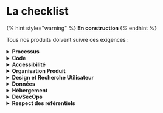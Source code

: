 # La checklist

{% hint style="warning" %}
**En construction** 
{% endhint %}


Tous nos produits doivent suivre ces exigences :

<details>
<summary><strong>Processus</strong></summary>

* [ ] passage par le comité produit (validation des choix techniques et d'architecture)
* [ ] identification et suivi des indicateurs de réussite
* [ ] respect du cycle de vie du produit
* [ ] communs numériques : évaluer les opportunités pour chaque produit ou service

</details>

<details>
<summary><strong>Code</strong></summary>
  
* [ ] respect du cadre de cohérence technique (en cours de rédaction)
* [ ] publication du code source (lien footer)
* [ ] pratiques de dev : revues de code, tests
* [ ] application cloud native

</details>

<details>
<summary><strong>Accessibilité</strong></summary>
 
  * [ ] les critères du RGAA sont respectés pour les produits et leurs contenus (durant la conception, les développements et lors de la recette)

</details>

<details>
<summary><strong>Organisation Produit</strong></summary>

* [ ] Vision
* [ ] Objectifs et indicateurs
* [ ] Rôles et responsabilité de l'équipe
* [ ] Roadmap courte terme

</details>

<details>
<summary><strong>Design et Recherche Utilisateur</strong></summary>

* [ ] hébergement des designs sur le Figma de la DNUM
* [ ] respect du cadre de cohérence de design (en cours de rédaction)
* [ ] Score d'utilisabilité (F-SUS) supérieur à 65
* [ ] Mise à disposition de la recherche exploratoire (entretiens+observation) dans le cas d'une refonte 
* [ ] Réalisation de tests utilisateurs réguliers en amélioration continue (cohorte d'environ 10 utilisateurs)

</details>

<details>
<summary><strong>Données</strong></summary>

* [ ] publication de données sur data.gouv.fr
* [ ] mise en place de solution analytique (Matomo)
* [ ] publication des analytiques (lien footer)

</details>

<details>
<summary><strong>Hébergement</strong></summary>

* [ ] Cloud first ([détails](Hebergement/Cloud.md))

</details>

<details>
<summary><strong>DevSecOps</strong></summary>
  
* [ ] intégration continue ([détails](DevSecOps/CI.md))
* [ ] déploiement continu ([détails](DevSecOps/CD.md))
* [ ] observabilité ([détails](DevSecOps/observabilite.md))
* [ ] sécurité ([détails](DevSecOps/securite.md))

</details>

<details>
<summary><strong>Respect des référentiels</strong></summary>
  
* [ ] audit d'accessibilité (tendre vers le 100% de conformité au RGAA)
* [ ] publication AIPD (RGPD)
* [ ] homologation de sécurité (RGS)

</details>
